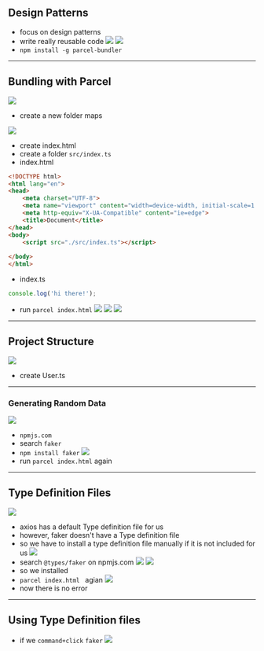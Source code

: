 ## Design Patterns
- focus on design patterns
- write really reusable code
![](img/2020-01-02-21-01-36.png)
![](img/2020-01-02-21-02-40.png)
- `npm install -g parcel-bundler`
---

## Bundling with Parcel
![](img/2020-01-02-21-04-54.png)
- create a new folder maps

![](img/2020-01-02-21-06-09.png)
- create index.html
- create a folder `src/index.ts`
- index.html
```html
<!DOCTYPE html>
<html lang="en">
<head>
    <meta charset="UTF-8">
    <meta name="viewport" content="width=device-width, initial-scale=1.0">
    <meta http-equiv="X-UA-Compatible" content="ie=edge">
    <title>Document</title>
</head>
<body>
    <script src="./src/index.ts"></script>
    
</body>
</html>
```
- index.ts
```ts
console.log('hi there!');
```
- run `parcel index.html`
![](img/2020-01-02-21-26-35.png)
![](img/2020-01-02-21-27-08.png)
![](img/2020-01-02-21-27-52.png)
---

## Project Structure
![](img/2020-01-02-21-29-42.png)
- create User.ts
---

### Generating Random Data
![](img/2020-01-02-21-35-16.png)
- `npmjs.com`
- search `faker`
- `npm install faker` 
![](img/2020-01-02-21-40-18.png)
- run `parcel index.html` again
---

## Type Definition Files
![](img/2020-01-02-21-45-53.png)
- axios has a default Type definition file for us
- however, faker doesn't have a Type definition file
- so we have to install a type definition file manually if it is not included for us
![](img/2020-01-02-21-47-34.png)
- search `@types/faker` on npmjs.com
![](img/2020-01-02-21-50-14.png)
![](img/2020-01-02-21-50-49.png)
- so we installed 
- `parcel index.html ` agian
![](img/2020-01-02-21-51-53.png)
- now there is no error
---

## Using Type Definition files
- if we `command+click` `faker`
![](img/2020-01-02-21-54-56.png)
